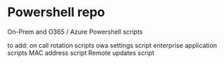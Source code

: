 # Powershell repo
On-Prem and O365 / Azure Powershell scripts

to add:
on call rotation scripts
owa settings script
enterprise application scripts
MAC address script
Remote updates script
